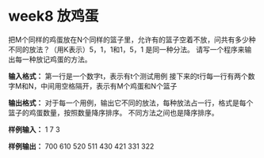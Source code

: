 # week8 放鸡蛋

把M个同样的鸡蛋放在N个同样的篮子里，允许有的篮子空着不放，问共有多少种不同的放法？（用K表示）5，1，1和1，5，1 是同一种分法。
请写一个程序来输出每一种放记鸡蛋的方法。

**输入格式：**
第一行是一个数字t，表示有t个测试用例
接下来的t行每一行有两个数字M和N，中间用空格隔开，表示有M个鸡蛋和N个篮子

**输出格式：**
对于每一个用例，输出它不同的放法，每种放法占一行，格式是每个篮子的鸡蛋数量，按照数量降序排序。
不同方法之间也是降序排序。

**样例输入：**
1
7 3

**样例输出：**
700
610
520
511
430
421
331
322
